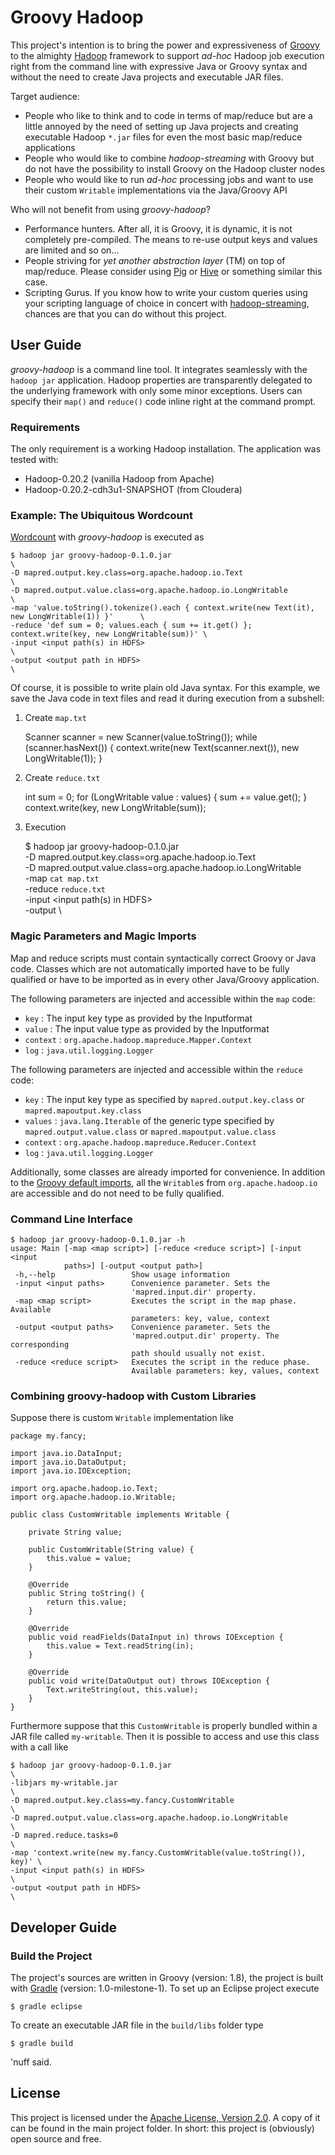 # Groovy Hadoop 

This project's intention is to bring the power and expressiveness of [Groovy](http://groovy.codehaus.org/) 
to the almighty [Hadoop](http://hadoop.apache.org/) framework to support *ad-hoc* Hadoop job execution right 
from the command line with expressive Java or Groovy syntax and without the need to create Java projects and 
executable JAR files.  

Target audience:

* People who like to think and to code in terms of map/reduce but are a little annoyed 
by the need of setting up Java projects and creating executable Hadoop `*.jar` files 
for even the most basic map/reduce applications
* People who would like to combine *hadoop-streaming* with Groovy but do not have the possibility 
to install Groovy on the Hadoop cluster nodes
* People who would like to run *ad-hoc* processing jobs and want to use their custom `Writable` implementations via the Java/Groovy API   

Who will not benefit from using *groovy-hadoop*? 

* Performance hunters. After all, it is Groovy, it is dynamic, it is not completely pre-compiled. 
The means to re-use output keys and values are limited and so on...
* People striving for *yet another abstraction layer* (TM) on top of map/reduce. 
Please consider using [Pig](http://pig.apache.org/) or [Hive](http://hive.apache.org/) or something similar this case.
* Scripting Gurus. If you know how to write your custom queries using your scripting language of choice in concert with
[hadoop-streaming](http://hadoop.apache.org/common/docs/current/streaming.html), chances are that you can do without 
this project.  

## User Guide

*groovy-hadoop* is a command line tool. It integrates seamlessly with the `hadoop jar` application. Hadoop properties are transparently
delegated to the underlying framework with only some minor exceptions.
Users can specify their `map()` and `reduce()` code inline right at the command prompt.

### Requirements

The only requirement is a working Hadoop installation. The application was tested with:

- Hadoop-0.20.2 (vanilla Hadoop from Apache)
- Hadoop-0.20.2-cdh3u1-SNAPSHOT (from Cloudera)

### Example: The Ubiquitous Wordcount
[Wordcount](http://wiki.apache.org/hadoop/WordCount) with *groovy-hadoop* is executed as

	$ hadoop jar groovy-hadoop-0.1.0.jar                                                              \
	-D mapred.output.key.class=org.apache.hadoop.io.Text                                              \
	-D mapred.output.value.class=org.apache.hadoop.io.LongWritable                                    \
	-map 'value.toString().tokenize().each { context.write(new Text(it), new LongWritable(1)) }'      \
	-reduce 'def sum = 0; values.each { sum += it.get() }; context.write(key, new LongWritable(sum))' \
	-input <input path(s) in HDFS>                                                                    \
	-output <output path in HDFS>                                                                     \
	
Of course, it is possible to write plain old Java syntax. For this example, we save the Java code in text files
and read it during execution from a subshell:

1) Create `map.txt`
    
    Scanner scanner = new Scanner(value.toString()); 
    while (scanner.hasNext()) { 
        context.write(new Text(scanner.next()), new LongWritable(1)); 
    }
	
2) Create `reduce.txt`

    int sum = 0; 
    for (LongWritable value : values) {
        sum += value.get();
    }
    context.write(key, new LongWritable(sum));
	
3) Execution

    $ hadoop jar groovy-hadoop-0.1.0.jar                            \
    -D mapred.output.key.class=org.apache.hadoop.io.Text            \
    -D mapred.output.value.class=org.apache.hadoop.io.LongWritable  \
    -map `cat map.txt`                                              \
    -reduce `reduce.txt`                                            \
    -input <input path(s) in HDFS>                                  \
    -output <output path in HDFS>                                   \

### Magic Parameters and Magic Imports

Map and reduce scripts must contain syntactically correct Groovy or Java code. Classes which are
not automatically imported have to be fully qualified or have to be imported as in every other Java/Groovy application.

The following parameters are injected and accessible within the `map` code:

- `key` : The input key type as provided by the Inputformat
- `value` : The input value type as provided by the Inputformat
- `context` : `org.apache.hadoop.mapreduce.Mapper.Context`
- `log` : `java.util.logging.Logger` 

The following parameters are injected and accessible within the `reduce` code:

- `key` : The input key type as specified by `mapred.output.key.class` or `mapred.mapoutput.key.class`
- `values` : `java.lang.Iterable` of the generic type specified by `mapred.output.value.class` or `mapred.mapoutput.value.class`
- `context` : `org.apache.hadoop.mapreduce.Reducer.Context`
- `log` : `java.util.logging.Logger` 

Additionally, some classes are already imported for convenience. In addition to the 
[Groovy default imports](http://groovy.codehaus.org/Differences+from+Java), all the `Writable`s from
`org.apache.hadoop.io` are accessible and do not need to be fully qualified.

### Command Line Interface		    	
	
    $ hadoop jar groovy-hadoop-0.1.0.jar -h
    usage: Main [-map <map script>] [-reduce <reduce script>] [-input <input
                paths>] [-output <output path>]
     -h,--help                 Show usage information
     -input <input paths>      Convenience parameter. Sets the
                               'mapred.input.dir' property.
     -map <map script>         Executes the script in the map phase. Available
                               parameters: key, value, context
     -output <output paths>    Convenience parameter. Sets the
                               'mapred.output.dir' property. The corresponding
                               path should usually not exist.
     -reduce <reduce script>   Executes the script in the reduce phase.
                               Available parameters: key, values, context

### Combining groovy-hadoop with Custom Libraries

Suppose there is custom `Writable` implementation like

    package my.fancy;

    import java.io.DataInput;
    import java.io.DataOutput;
    import java.io.IOException;

    import org.apache.hadoop.io.Text;
    import org.apache.hadoop.io.Writable;

    public class CustomWritable implements Writable {

        private String value;
	
        public CustomWritable(String value) {
            this.value = value;
        }
	
    	@Override
    	public String toString() {
    		return this.value;
    	}
	
    	@Override
    	public void readFields(DataInput in) throws IOException {
    		this.value = Text.readString(in);
    	}

    	@Override
    	public void write(DataOutput out) throws IOException {
    		Text.writeString(out, this.value);
    	}
    }

Furthermore suppose that this `CustomWritable` is properly bundled within a JAR file called `my-writable`.
Then it is possible to access and use this class with a call like 

    $ hadoop jar groovy-hadoop-0.1.0.jar                                     \
    -libjars my-writable.jar                                                 \
    -D mapred.output.key.class=my.fancy.CustomWritable                       \
    -D mapred.output.value.class=org.apache.hadoop.io.LongWritable           \
    -D mapred.reduce.tasks=0                                                 \
    -map 'context.write(new my.fancy.CustomWritable(value.toString()), key)' \
    -input <input path(s) in HDFS>                                           \
    -output <output path in HDFS>                                            \       		    	
		    	
## Developer Guide

### Build the Project

The project's sources are written in Groovy (version: 1.8), the project is built 
with [Gradle](http://www.gradle.org/) (version: 1.0-milestone-1). To set up an Eclipse project execute

    $ gradle eclipse
    
To create an executable JAR file in the `build/libs` folder type

    $ gradle build
    
'nuff said.
        
## License

This project is licensed under the [Apache License, Version 2.0](http://www.apache.org/licenses/LICENSE-2.0). 
A copy of it can be found in the main project folder. In short: this project is (obviously) open source and free. 
 